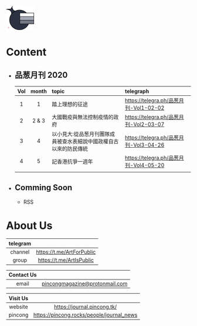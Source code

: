 <img src=/Source/Image/Logo.png width=15%>

# Content
- ## 品葱月刊 2020
  |Vol|month|topic|telegraph|
  |:-:|:-:|:-|:-|
  |1|1|踏上理想的征途|https://telegra.ph/品葱月刊-Vol1-02-02|
  |2|2 & 3|大國戰疫與無法控制疫情的政府|https://telegra.ph/品葱月刊-Vol2-03-07|
  |3|4|以小見大:從品葱月刊團隊成員被查水表細說中國政權自古以來的防民傳統|https://telegra.ph/品葱月刊-Vol3-04-26|
  |4|5|記香港抗爭一週年|https://telegra.ph/品葱月刊-Vol4-05-20|
  |||||

- ## Comming Soon
  - RSS

# About Us
|telegram||
|:-:|:-:|
|channel|https://t.me/ArtForPublic|
|group|https://t.me/ArtIsPublic|

|Contact Us||
|:-:|:-:|
|email|pincongmagazine@protonmail.com|

|Visit Us||
|:-:|:-:|
|website|https://journal.pincong.tk/|
|pincong|https://pincong.rocks/people/journal_news|
